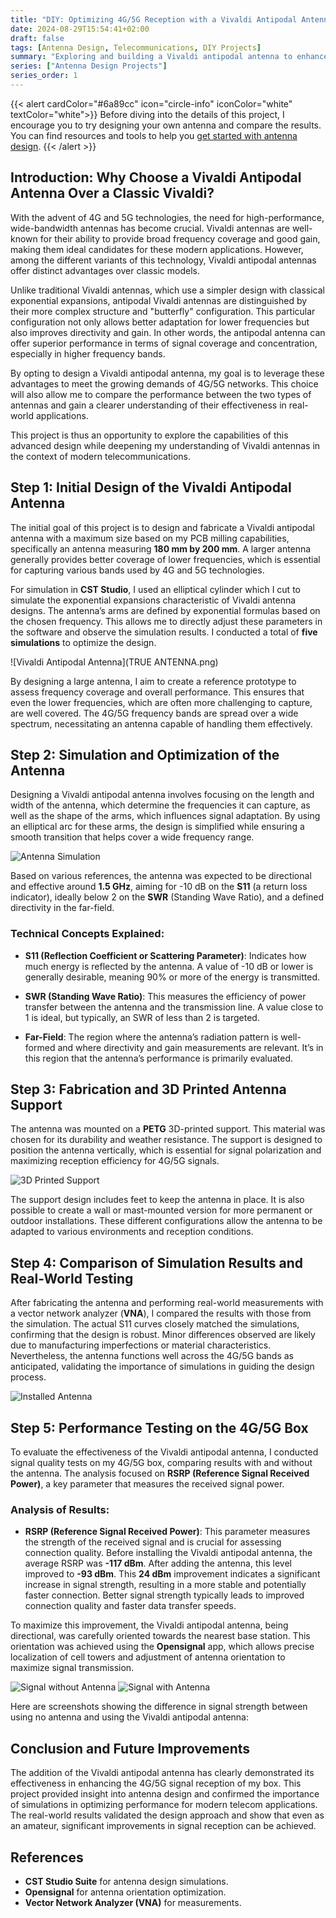 ```yaml
---
title: "DIY: Optimizing 4G/5G Reception with a Vivaldi Antipodal Antenna"
date: 2024-08-29T15:54:41+02:00
draft: false
tags: [Antenna Design, Telecommunications, DIY Projects]
summary: "Exploring and building a Vivaldi antipodal antenna to enhance 4G/5G signal reception. Discover the process of design, simulation, fabrication, and performance testing."
series: ["Antenna Design Projects"]
series_order: 1
---
```


{{< alert cardColor="#6a89cc" icon="circle-info" iconColor="white" textColor="white">}}
Before diving into the details of this project, I encourage you to try designing your own antenna and compare the results. You can find resources and tools to help you [get started with antenna design](https://www.wikihow.com/Design-a-Simple-Antenna).
{{< /alert >}}

## Introduction: Why Choose a Vivaldi Antipodal Antenna Over a Classic Vivaldi?

With the advent of 4G and 5G technologies, the need for high-performance, wide-bandwidth antennas has become crucial. Vivaldi antennas are well-known for their ability to provide broad frequency coverage and good gain, making them ideal candidates for these modern applications. However, among the different variants of this technology, Vivaldi antipodal antennas offer distinct advantages over classic models.

Unlike traditional Vivaldi antennas, which use a simpler design with classical exponential expansions, antipodal Vivaldi antennas are distinguished by their more complex structure and "butterfly" configuration. This particular configuration not only allows better adaptation for lower frequencies but also improves directivity and gain. In other words, the antipodal antenna can offer superior performance in terms of signal coverage and concentration, especially in higher frequency bands.

By opting to design a Vivaldi antipodal antenna, my goal is to leverage these advantages to meet the growing demands of 4G/5G networks. This choice will also allow me to compare the performance between the two types of antennas and gain a clearer understanding of their effectiveness in real-world applications.

This project is thus an opportunity to explore the capabilities of this advanced design while deepening my understanding of Vivaldi antennas in the context of modern telecommunications.

## Step 1: Initial Design of the Vivaldi Antipodal Antenna

The initial goal of this project is to design and fabricate a Vivaldi antipodal antenna with a maximum size based on my PCB milling capabilities, specifically an antenna measuring **180 mm by 200 mm**. A larger antenna generally provides better coverage of lower frequencies, which is essential for capturing various bands used by 4G and 5G technologies.

For simulation in **CST Studio**, I used an elliptical cylinder which I cut to simulate the exponential expansions characteristic of Vivaldi antenna designs. The antenna’s arms are defined by exponential formulas based on the chosen frequency. This allows me to directly adjust these parameters in the software and observe the simulation results. I conducted a total of **five simulations** to optimize the design.

![Vivaldi Antipodal Antenna](TRUE ANTENNA.png)

By designing a large antenna, I aim to create a reference prototype to assess frequency coverage and overall performance. This ensures that even the lower frequencies, which are often more challenging to capture, are well covered. The 4G/5G frequency bands are spread over a wide spectrum, necessitating an antenna capable of handling them effectively.

## Step 2: Simulation and Optimization of the Antenna

Designing a Vivaldi antipodal antenna involves focusing on the length and width of the antenna, which determine the frequencies it can capture, as well as the shape of the arms, which influences signal adaptation. By using an elliptical arc for these arms, the design is simplified while ensuring a smooth transition that helps cover a wide frequency range.

![Antenna Simulation](simulation_results.png)

Based on various references, the antenna was expected to be directional and effective around **1.5 GHz**, aiming for -10 dB on the **S11** (a return loss indicator), ideally below 2 on the **SWR** (Standing Wave Ratio), and a defined directivity in the far-field.

### Technical Concepts Explained:

- **S11 (Reflection Coefficient or Scattering Parameter)**: Indicates how much energy is reflected by the antenna. A value of -10 dB or lower is generally desirable, meaning 90% or more of the energy is transmitted.
  
- **SWR (Standing Wave Ratio)**: This measures the efficiency of power transfer between the antenna and the transmission line. A value close to 1 is ideal, but typically, an SWR of less than 2 is targeted.

- **Far-Field**: The region where the antenna’s radiation pattern is well-formed and where directivity and gain measurements are relevant. It’s in this region that the antenna’s performance is primarily evaluated.

## Step 3: Fabrication and 3D Printed Antenna Support

The antenna was mounted on a **PETG** 3D-printed support. This material was chosen for its durability and weather resistance. The support is designed to position the antenna vertically, which is essential for signal polarization and maximizing reception efficiency for 4G/5G signals.

![3D Printed Support](3D_printed_support.png)

The support design includes feet to keep the antenna in place. It is also possible to create a wall or mast-mounted version for more permanent or outdoor installations. These different configurations allow the antenna to be adapted to various environments and reception conditions.

## Step 4: Comparison of Simulation Results and Real-World Testing

After fabricating the antenna and performing real-world measurements with a vector network analyzer (**VNA**), I compared the results with those from the simulation. The actual S11 curves closely matched the simulations, confirming that the design is robust. Minor differences observed are likely due to manufacturing imperfections or material characteristics. Nevertheless, the antenna functions well across the 4G/5G bands as anticipated, validating the importance of simulations in guiding the design process.

![Installed Antenna](IMG20240829183256.jpg)

## Step 5: Performance Testing on the 4G/5G Box

To evaluate the effectiveness of the Vivaldi antipodal antenna, I conducted signal quality tests on my 4G/5G box, comparing results with and without the antenna. The analysis focused on **RSRP (Reference Signal Received Power)**, a key parameter that measures the received signal power.

### Analysis of Results:

- **RSRP (Reference Signal Received Power)**: This parameter measures the strength of the received signal and is crucial for assessing connection quality. Before installing the Vivaldi antipodal antenna, the average RSRP was **-117 dBm**. After adding the antenna, this level improved to **-93 dBm**. This **24 dBm** improvement indicates a significant increase in signal strength, resulting in a more stable and potentially faster connection. Better signal strength typically leads to improved connection quality and faster data transfer speeds.

To maximize this improvement, the Vivaldi antipodal antenna, being directional, was carefully oriented towards the nearest base station. This orientation was achieved using the **Opensignal** app, which allows precise localization of cell towers and adjustment of antenna orientation to maximize signal transmission.

![Signal without Antenna](SIGNAL_TRUE_ANTENNA_WITOUT.png)
![Signal with Antenna](SIGNAL_TRUE_ANTENNA.png)

Here are screenshots showing the difference in signal strength between using no antenna and using the Vivaldi antipodal antenna:

## Conclusion and Future Improvements

The addition of the Vivaldi antipodal antenna has clearly demonstrated its effectiveness in enhancing the 4G/5G signal reception of my box. This project provided insight into antenna design and confirmed the importance of simulations in optimizing performance for modern telecom applications. The real-world results validated the design approach and show that even as an amateur, significant improvements in signal reception can be achieved.

## References

- **CST Studio Suite** for antenna design simulations.
- **Opensignal** for antenna orientation optimization.
- **Vector Network Analyzer (VNA)** for measurements.
